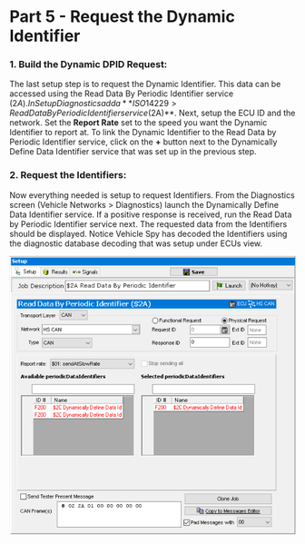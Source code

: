 # Part 5 - Request the Dynamic Identifier

### 1. Build the Dynamic DPID Request:

The last setup step is to request the Dynamic Identifier. This data can be accessed using the Read Data By Periodic Identifier service ($2A). In Setup Diagnostics add a **ISO 14229 > Read Data By Periodic Identifier service ($2A)**. Next, setup the ECU ID and the network. Set the **Report Rate** set to the speed you want the Dynamic Identifier to report at. To link the Dynamic Identifier to the Read Data by Periodic Identifier service, click on the **+** button next to the Dynamically Define Data Identifier service that was set up in the previous step.

### 2. Request the Identifiers:

Now everything needed is setup to request Identifiers. From the Diagnostics screen (Vehicle Networks > Diagnostics) launch the Dynamically Define Data Identifier service. If a positive response is received, run the Read Data by Periodic Identifier service next. The requested data from the Identifiers should be displayed. Notice Vehicle Spy has decoded the Identifiers using the diagnostic database decoding that was setup under ECUs view.

![Figure 1: Example of GMLAN Read Data By Packet Identifier ($AA) being setup to request a dynamic DPID.](../../.gitbook/assets/spyexamplegfwd5.gif)
